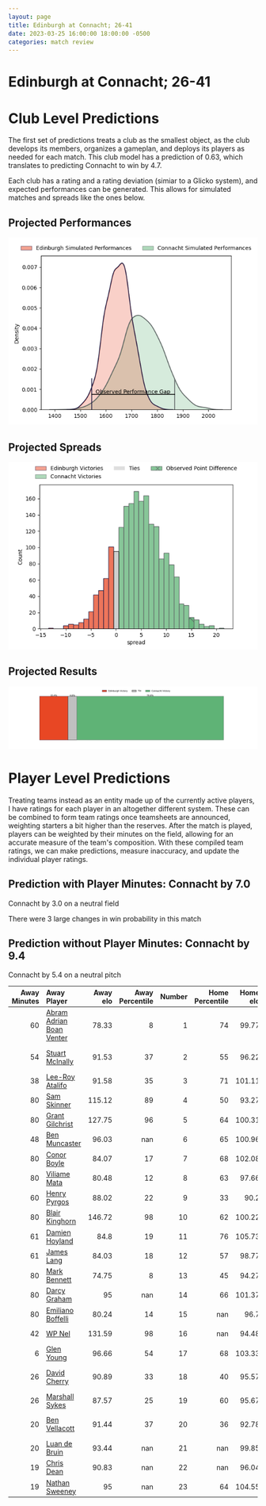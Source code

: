 ```yaml
---  
layout: page  
title: Edinburgh at Connacht; 26-41  
date: 2023-03-25 16:00:00 18:00:00 -0500  
categories: match review  
---
```

# Edinburgh at Connacht; 26-41

# Club Level Predictions


The first set of predictions treats a club as the smallest object, as the club develops its members, organizes a gameplan, and deploys its players as needed for each match. This club model has a prediction of 0.63, which translates to predicting Connacht to win by 4.7.

Each club has a rating and a rating deviation (simiar to a Glicko system), and expected performances can be generated. This allows for simulated matches and spreads like the ones below.
## Projected Performances


![Projected Performances](plots/performances_2023-03-25-Connacht-Edinburgh.png)
## Projected Spreads


![Projected Spreads](plots/spreads_2023-03-25-Connacht-Edinburgh.png)
## Projected Results


![Projected Results](plots/resultbar_2023-03-25-Connacht-Edinburgh.png)
# Player Level Predictions


Treating teams instead as an entity made up of the currently active players, I have ratings for each player in an altogether different system. These can be combined to form team ratings once teamsheets are announced, weighting starters a bit higher than the reserves. After the match is played, players can be weighted by their minutes on the field, allowing for an accurate measure of the team's composition. With these compiled team ratings, we can make predictions, measure inaccuracy, and update the individual player ratings.
## Prediction with Player Minutes: Connacht by 7.0


Connacht by 3.0 on a neutral field

There were 3 large changes in win probability in this match
## Prediction without Player Minutes: Connacht by 9.4


Connacht by 5.4 on a neutral pitch



|   Away Minutes | Away Player                                                                   |   Away elo |   Away Percentile |   Number |   Home Percentile |   Home elo | Home Player                                                                   |   Home Minutes |
|---------------:|:------------------------------------------------------------------------------|-----------:|------------------:|---------:|------------------:|-----------:|:------------------------------------------------------------------------------|---------------:|
|             60 | [Abram Adrian Boan Venter](..//playerfiles//AbramAdrianBoanVenter_cleaned.md) |      78.33 |                 8 |        1 |                74 |      99.77 | [Peter Dooley](..//playerfiles//PeterDooley_cleaned.md)                       |             58 |
|             54 | [Stuart McInally](..//playerfiles//StuartMcInally_cleaned.md)                 |      91.53 |                37 |        2 |                55 |      96.22 | [Dylan Tierney-Martin](..//playerfiles//DylanTierney-Martin_cleaned.md)       |             54 |
|             38 | [Lee-Roy Atalifo](..//playerfiles//Lee-RoyAtalifo_cleaned.md)                 |      91.58 |                35 |        3 |                71 |     101.11 | [Jack Aungier](..//playerfiles//JackAungier_cleaned.md)                       |             54 |
|             80 | [Sam Skinner](..//playerfiles//SamSkinner_cleaned.md)                         |     115.12 |                89 |        4 |                50 |      93.27 | [Oisin Dowling](..//playerfiles//OisinDowling_cleaned.md)                     |             80 |
|             80 | [Grant Gilchrist](..//playerfiles//GrantGilchrist_cleaned.md)                 |     127.75 |                96 |        5 |                64 |     100.31 | [Niall Murray](..//playerfiles//NiallMurray_cleaned.md)                       |             54 |
|             48 | [Ben Muncaster](..//playerfiles//BenMuncaster_cleaned.md)                     |      96.03 |               nan |        6 |                65 |     100.96 | [Cian Prendergast](..//playerfiles//CianPrendergast_cleaned.md)               |             80 |
|             80 | [Conor Boyle](..//playerfiles//ConorBoyle_cleaned.md)                         |      84.07 |                17 |        7 |                68 |     102.08 | [Conor Oliver](..//playerfiles//ConorOliver_cleaned.md)                       |             80 |
|             80 | [Viliame Mata](..//playerfiles//ViliameMata_cleaned.md)                       |      80.48 |                12 |        8 |                63 |      97.66 | [Jarrad Butler](..//playerfiles//JarradButler_cleaned.md)                     |             58 |
|             60 | [Henry Pyrgos](..//playerfiles//HenryPyrgos_cleaned.md)                       |      88.02 |                22 |        9 |                33 |      90.2  | [Caolin Blade](..//playerfiles//CaolinBlade_cleaned.md)                       |             67 |
|             80 | [Blair Kinghorn](..//playerfiles//BlairKinghorn_cleaned.md)                   |     146.72 |                98 |       10 |                62 |     100.22 | [David Hawkshaw](..//playerfiles//DavidHawkshaw_cleaned.md)                   |             60 |
|             61 | [Damien Hoyland](..//playerfiles//DamienHoyland_cleaned.md)                   |      84.8  |                19 |       11 |                76 |     105.73 | [John Porch](..//playerfiles//JohnPorch_cleaned.md)                           |             80 |
|             61 | [James Lang](..//playerfiles//JamesLang_cleaned.md)                           |      84.03 |                18 |       12 |                57 |      98.77 | [Cathal Forde](..//playerfiles//CathalForde_cleaned.md)                       |             80 |
|             80 | [Mark Bennett](..//playerfiles//MarkBennett_cleaned.md)                       |      74.75 |                 8 |       13 |                45 |      94.27 | [Thomas Farrell](..//playerfiles//ThomasFarrell_cleaned.md)                   |             80 |
|             80 | [Darcy Graham](..//playerfiles//DarcyGraham_cleaned.md)                       |      95    |               nan |       14 |                66 |     101.37 | [Diarmuid Kilgallen](..//playerfiles//DiarmuidKilgallen_cleaned.md)           |             48 |
|             80 | [Emiliano Boffelli](..//playerfiles//EmilianoBoffelli_cleaned.md)             |      80.24 |                14 |       15 |               nan |      96.7  | [Oran McNulty](..//playerfiles//OranMcNulty_cleaned.md)                       |             80 |
|             42 | [WP Nel](..//playerfiles//WPNel_cleaned.md)                                   |     131.59 |                98 |       16 |               nan |      94.48 | [Shane Jennings](..//playerfiles//ShaneJennings_cleaned.md)                   |             32 |
|              6 | [Glen Young](..//playerfiles//GlenYoung_cleaned.md)                           |      96.66 |                54 |       17 |                68 |     103.33 | [Darragh Murray](..//playerfiles//DarraghMurray_cleaned.md)                   |             26 |
|             26 | [David Cherry](..//playerfiles//DavidCherry_cleaned.md)                       |      90.89 |                33 |       18 |                40 |      95.57 | [Dominic Robertson-McCoy](..//playerfiles//DominicRobertson-McCoy_cleaned.md) |             26 |
|             26 | [Marshall Sykes](..//playerfiles//MarshallSykes_cleaned.md)                   |      87.57 |                25 |       19 |                60 |      95.67 | [David Heffernan](..//playerfiles//DavidHeffernan_cleaned.md)                 |             26 |
|             20 | [Ben Vellacott](..//playerfiles//BenVellacott_cleaned.md)                     |      91.44 |                37 |       20 |                36 |      92.78 | [Shamus Hurley-Langton](..//playerfiles//ShamusHurley-Langton_cleaned.md)     |             22 |
|             20 | [Luan de Bruin](..//playerfiles//LuandeBruin_cleaned.md)                      |      93.44 |               nan |       21 |               nan |      99.85 | [Jordan Duggan](..//playerfiles//JordanDuggan_cleaned.md)                     |             22 |
|             19 | [Chris Dean](..//playerfiles//ChrisDean_cleaned.md)                           |      90.83 |               nan |       22 |               nan |      96.04 | [Tom Daly](..//playerfiles//TomDaly_cleaned.md)                               |             20 |
|             19 | [Nathan Sweeney](..//playerfiles//NathanSweeney_cleaned.md)                   |      95    |               nan |       23 |                64 |     104.55 | [Kieran Marmion](..//playerfiles//KieranMarmion_cleaned.md)                   |             13 |

